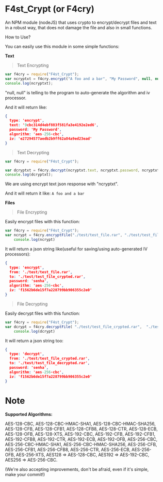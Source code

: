 # F4st_Crypt (or F4cry)
An NPM module (nodeJS) that uses crypto to encrypt/decrypt files and text in a robust way, that does not damage the file and also in small functions.

How to Use?

You can easily use this module in some simple functions:


**Text**

> Text Encrypting

```js
var f4cry = require("F4st_Crypt");
var ncryptxt = f4cry.encrypt("A foo and a bar", "My Password", null, null);
console.log(ncryptxt);
```

"null, null" is telling to the program to auto-generate the algorithm and iv processor.

And it will return like:
```json
{
  type: 'encrypt',
  text: '9cbc314d4ebf883f581fa3e4192e2ed6',
  password: 'My Password',
  algorithm: 'aes-256-cbc',
  iv: 'e27294577aedb2b9ff62a84a9ed23ead'
}
```

> Text Decrypting

```js
var f4cry = require("F4st_Crypt");

var dcryptxt = f4cry.decrypt(ncryptxt.text, ncryptxt.password, ncryptxt.algorithm, ncryptxt.iv)
console.log(dcryptxt);
```

We are using encrypt text json response with "ncryptxt".

And it will return it like:
```A foo and a bar```


**Files**


> File Encrypting

Easily encrypt files with this function:

```js
var f4cry = require("F4st_Crypt");
var ncrypt = f4cry.encryptFile("./test/test_file.rar", "./test/test_file_crypted.rar", "password", algorithm, iv_processor, (progress) =>{console.log(progress)});
    console.log(ncrypt)
```

It will return a json string like(useful for saving/using auto-generated IV processors): 
```json
{
  type: 'encrypt',
  from: './test/test_file.rar',
  to: './test/test_file_crypted.rar',
  password: 'senha',
  algorithm: 'aes-256-cbc',
  iv: 'f1562b6de15f7a228799bb906355c2e0'
}
```



> File Decrypting

Easily decrypt files with this function:

```js
var f4cry = require("F4st_Crypt");
var dcrypt = f4cry.decryptFile( "./test/test_file_crypted.rar",  "./test/test_file_decrypted.rar", ncrypt.password, ncrypt.algorithm, ncrypt.iv,(progress) =>{console.log(progress)})
    console.log(dcrypt)
```

It will return a json string too:

```json
{
  type: 'decrypt',
  from: './test/test_file_crypted.rar',
  to: './test/test_file_decrypted.rar',
  password: 'senha',
  algorithm: 'aes-256-cbc',
  iv: 'f1562b6de15f7a228799bb906355c2e0'
}
```

# Note

**Supported Algorithms:**

AES-128-CBC, AES-128-CBC-HMAC-SHA1, AES-128-CBC-HMAC-SHA256, AES-128-CFB, AES-128-CFB1, AES-128-CFB8, AES-128-CTR, AES-128-ECB, AES-128-OFB, AES-128-XTS, AES-192-CBC, AES-192-CFB, AES-192-CFB1, AES-192-CFB8, AES-192-CTR, AES-192-ECB, AES-192-OFB, AES-256-CBC, AES-256-CBC-HMAC-SHA1, AES-256-CBC-HMAC-SHA256, AES-256-CFB, AES-256-CFB1, AES-256-CFB8, AES-256-CTR, AES-256-ECB, AES-256-OFB, AES-256-XTS, AES128 => AES-128-CBC, AES192 => AES-192-CBC, AES256 => AES-256-CBC.


(We're also accepting improvements, don't be afraid, even if it's simple, make your commit!)
